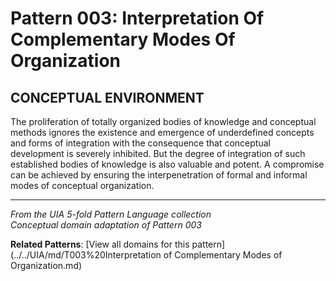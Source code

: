 # Pattern 003: Interpretation Of Complementary Modes Of Organization

## CONCEPTUAL ENVIRONMENT

The proliferation of totally organized bodies of knowledge and conceptual methods ignores the existence and emergence of underdefined concepts and forms of integration with the consequence that conceptual development is severely inhibited. But the degree of integration of such established bodies of knowledge is also valuable and potent. A compromise can be achieved by ensuring the interpenetration of formal and informal modes of conceptual organization.

---

*From the UIA 5-fold Pattern Language collection*  
*Conceptual domain adaptation of Pattern 003*

**Related Patterns**: [View all domains for this pattern](../../UIA/md/T003%20Interpretation of Complementary Modes of Organization.md)
